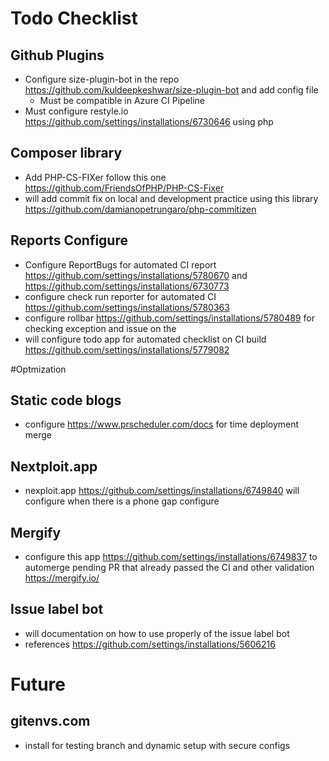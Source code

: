 # Todo Checklist

## Github Plugins
- Configure size-plugin-bot in the repo https://github.com/kuldeepkeshwar/size-plugin-bot and add config file
    - Must be compatible in Azure CI Pipeline
- Must configure restyle.io https://github.com/settings/installations/6730646 using php


## Composer library
- Add PHP-CS-FIXer follow this one https://github.com/FriendsOfPHP/PHP-CS-Fixer
- will add commit fix on local and development practice using this library https://github.com/damianopetrungaro/php-commitizen
## Reports Configure
- Configure ReportBugs for automated CI report https://github.com/settings/installations/5780670 and https://github.com/settings/installations/6730773
- configure check run reporter for automated CI https://github.com/settings/installations/5780363
- configure rollbar https://github.com/settings/installations/5780489 for checking exception and issue on the
- will configure todo app for automated checklist on CI build https://github.com/settings/installations/5779082


#Optmization

## Static code blogs
- configure https://www.prscheduler.com/docs for time deployment merge

## Nextploit.app
- nexploit.app https://github.com/settings/installations/6749840 will configure when there is a phone gap configure

## Mergify
- configure this app https://github.com/settings/installations/6749837 to automerge pending PR that already passed the CI and other validation https://mergify.io/

## Issue label bot
- will documentation on how to use properly of the issue label bot
- references https://github.com/settings/installations/5606216


# Future

## gitenvs.com
- install for testing branch and dynamic setup with secure configs